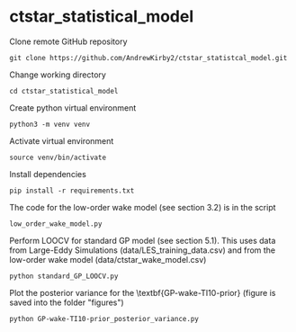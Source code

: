 # ctstar_statistical_model
Clone remote GitHub repository
```
git clone https://github.com/AndrewKirby2/ctstar_statistcal_model.git
```
Change working directory
```
cd ctstar_statistical_model
```
Create python virtual environment
```
python3 -m venv venv
```
Activate virtual environment
```
source venv/bin/activate
```
Install dependencies
```
pip install -r requirements.txt
```
The code for the low-order wake model (see section 3.2) is in the script
```
low_order_wake_model.py
```
Perform LOOCV for standard GP model (see section 5.1). This uses data from Large-Eddy Simulations (data/LES_training_data.csv) and from the low-order wake model (data/ctstar_wake_model.csv)
```
python standard_GP_LOOCV.py
```
Plot the posterior variance for the \textbf{GP-wake-TI10-prior} (figure is saved into the folder "figures")
```
python GP-wake-TI10-prior_posterior_variance.py
```

